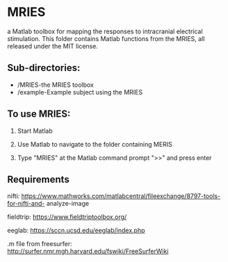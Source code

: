 # MRIES
a Matlab toolbox for mapping the responses to intracranial electrical
stimulation. This folder contains Matlab functions from the MRIES, all released
under the MIT license.

## Sub-directories:
- /MRIES-the MRIES toolbox
- /example-Example subject using the MRIES

## To use MRIES:
1. Start Matlab

2. Use Matlab to navigate to the folder containing MERIS

3. Type "MRIES" at the Matlab command prompt ">>" and press enter


## Requirements
nifti:
https://www.mathworks.com/matlabcentral/fileexchange/8797-tools-for-nifti-and-
analyze-image


fieldtrip:
https://www.fieldtriptoolbox.org/


eeglab:
https://sccn.ucsd.edu/eeglab/index.php


.m file from freesurfer:
http://surfer.nmr.mgh.harvard.edu/fswiki/FreeSurferWiki

